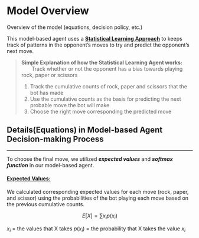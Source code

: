 # Model Overview

Overview of the model (equations, decision policy, etc.)

This model-based agent uses a **<ins>Statistical Learning Approach</ins>** to keeps track of patterns in the opponent’s moves to try and predict the opponent’s next move.

> **Simple Explanation of how the Statistical Learning Agent works:**
> &nbsp;&nbsp;&nbsp;&nbsp;&nbsp;&nbsp;&nbsp;Track whether or not the opponent has a bias towards playing rock, paper or scissors
> 1. Track the cumulative counts of rock, paper and scissors that the bot has made
> 2. Use the cumulative counts as the basis for predicting the next probable move the bot will make
> 3. Choose the right move corresponding the predicted move
>

## Details(Equations) in Model-based Agent Decision-making Process
---
To choose the final move, we utilized ***expected values*** and ***softmax function*** in our model-based agent.

#### <ins>**Expected Values:**<ins>
We calculated corresponding expected values for each move (rock, paper, and scissor) using the probabilities of the bot playing each move based on the previous cumulative counts.

$$
  E[X] = \sum x_ip(x_i)
$$

$x_i$ = the values that X takes
$p(x_i)$ = the probability that X takes the value $x_i$

